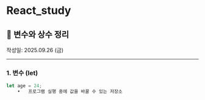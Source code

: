 # React_study

## 📘 변수와 상수 정리
작성일: 2025.09.26 (금)

---

### 1. 변수 (let)
```javascript
let age = 24;
	•	프로그램 실행 중에 값을 바꿀 수 있는 저장소
